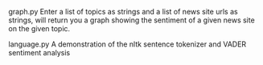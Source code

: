 graph.py
Enter a list of topics as strings and a list of news site urls as strings, will return you a graph showing the sentiment of a given news site on the given topic.

language.py
A demonstration of the nltk sentence tokenizer and VADER sentiment analysis
